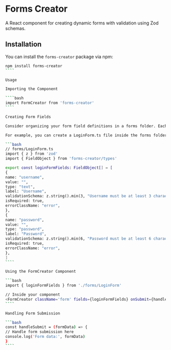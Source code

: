 # Forms Creator

A React component for creating dynamic forms with validation using Zod schemas.

## Installation

You can install the `forms-creator` package via npm:

`````bash
npm install forms-creator
````

Usage

Importing the Component

````bash
import FormCreator from 'forms-creator'
````

Creating Form Fields

Consider organizing your form field definitions in a forms folder. Each form can have its own file containing the field definitions.

For example, you can create a LoginForm.ts file inside the forms folder:

```bash
// forms/LoginForm.ts
import { z } from 'zod'
import { FieldObject } from 'forms-creator/types'

export const loginFormFields: FieldObject[] = [
{
name: "username",
value: "",
type: "text",
label: "Username",
validationSchema: z.string().min(3, "Username must be at least 3 characters long"),
isRequired: true,
errorClassName: "error",
},
{
name: "password",
value: "",
type: "password",
label: "Password",
validationSchema: z.string().min(6, "Password must be at least 6 characters long"),
isRequired: true,
errorClassName: "error",
},
]
````

Using the FormCreator Component

```bash
import { loginFormFields } from './forms/LoginForm'

// Inside your component
<FormCreator className='form' fields={loginFormFields} onSubmit={handleSubmit} submitText='Login' />
````

Handling Form Submission

```bash
const handleSubmit = (formData) => {
// Handle form submission here
console.log('Form data:', formData)
}
````
`````
